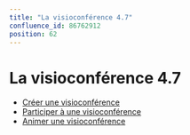```yaml
---
title: "La visioconférence 4.7"
confluence_id: 86762912
position: 62
---
```

# La visioconférence 4.7


- [Créer une visioconférence](/STAGING/Guide_de_l_utilisateur_4.7/La_visioconférence_4.7/Créer_une_visioconférence/)
- [Participer à une visioconférence](/STAGING/Guide_de_l_utilisateur_4.7/La_visioconférence_4.7/Participer_à_une_visioconférence/)
- [Animer une visioconférence](/STAGING/Guide_de_l_utilisateur_4.7/La_visioconférence_4.7/Animer_une_visioconférence/)


